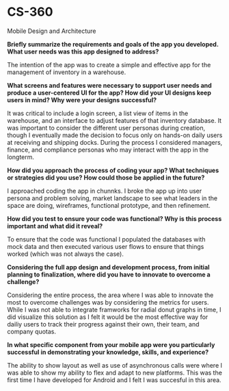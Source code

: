 # CS-360
Mobile Design and Architecture

**Briefly summarize the requirements and goals of the app you developed. What user needs was this app designed to address?**

  The intention of the app was to create a simple and effective app for the management of inventory in a warehouse.

**What screens and features were necessary to support user needs and produce a user-centered UI for the app? How did your UI designs keep users in mind? Why were your designs successful?**

  It was critical to include a login screen, a list view of items in the warehouse, and an interface to adjust features of that inventory database. It was important to consider the different user personas during creation, though I eventually    made the decision to focus only on hands-on daily users at receiving and shipping docks. During the process I considered managers, finance, and compliance personas who may interact with the app in the longterm.

**How did you approach the process of coding your app? What techniques or strategies did you use? How could those be applied in the future?**

  I approached coding the app in chunnks. I broke the app up into user persona and problem solving, market landscape to see what leaders in the space are doing, wireframes, functional prototype, and then refinement.

**How did you test to ensure your code was functional? Why is this process important and what did it reveal?**

  To ensure that the code was functional I populated the databases with mock data and then executed various user flows to ensure that things worked (which was not always the case).

**Considering the full app design and development process, from initial planning to finalization, where did you have to innovate to overcome a challenge?**

  Considering the entire process, the area where I was able to innovate the most to overcome challenges was by considering the metrics for users. While I was not able to integrate framworks for radial donut graphs in time, I did visualize this solution as I felt it would be the most effective way for dailiy users to track their progress against their own, their team, and company quotas.
  
**In what specific component from your mobile app were you particularly successful in demonstrating your knowledge, skills, and experience?**

  The ability to show layout as well as use of asynchronous calls were where I was able to show my ability to flex and adapt to new platforms. This was the first time I have developed for Android and I felt I was succesful in this area.
